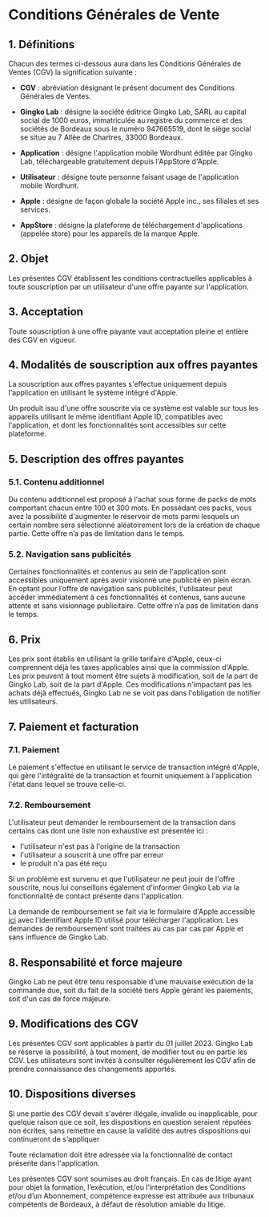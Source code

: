 # Conditions Générales de Vente

## 1. Définitions
Chacun des termes ci-dessous aura dans les Conditions Générales de Ventes (CGV) la signification suivante :

* **CGV** : abréviation désignant le présent document des Conditions Générales de Ventes.

* **Gingko Lab** : désigne la société éditrice Gingko Lab, SARL au capital social de 1000 euros, immatriculée au registre du commerce et des sociétés de Bordeaux sous le numéro 947665519, dont le siège social se situe au 7 Allée de Chartres, 33000 Bordeaux.

* **Application** : désigne l'application mobile Wordhunt éditée par Gingko Lab, téléchargeable gratuitement depuis l'AppStore d'Apple.

* **Utilisateur** : désigne toute personne faisant usage de l'application mobile Wordhunt.

* **Apple** : désigne de façon globale la société Apple inc., ses filiales et ses services.

* **AppStore** : désigne la plateforme de téléchargement d'applications (appelée store) pour les appareils de la marque Apple.

## 2. Objet
Les présentes CGV établissent les conditions contractuelles applicables à toute souscription par un utilisateur d'une offre payante sur l'application.

## 3. Acceptation
Toute souscription à une offre payante vaut acceptation pleine et entière des CGV en vigueur.

## 4. Modalités de souscription aux offres payantes
La souscription aux offres payantes s'effectue uniquement depuis l'application en utilisant le système intégré d'Apple.

Un produit issu d'une offre souscrite via ce système est valable sur tous les appareils utilisant le même identifiant Apple ID, compatibles avec l'application, et dont les fonctionnalités sont accessibles sur cette plateforme.

## 5. Description des offres payantes

### 5.1. Contenu additionnel
Du contenu additionnel est proposé à l'achat sous forme de packs de mots comportant chacun entre 100 et 300 mots. En possédant ces packs, vous avez la possibilité d'augmenter le réservoir de mots parmi lesquels un certain nombre sera sélectionné aléatoirement lors de la création de chaque partie. Cette offre n’a pas de limitation dans le temps.

### 5.2. Navigation sans publicités
Certaines fonctionnalités et contenus au sein de l'application sont accessibles uniquement après avoir visionné une publicité en plein écran. En optant pour l’offre de navigation sans publicités, l'utilisateur peut accéder immédiatement à ces fonctionnalités et contenus, sans aucune attente et sans visionnage publicitaire. Cette offre n’a pas de limitation dans le temps. 

## 6. Prix
Les prix sont établis en utilisant la grille tarifaire d'Apple, ceux-ci comprennent déjà les taxes applicables ainsi que la commission d'Apple. Les prix peuvent à tout moment être sujets à modification, soit de la part de Gingko Lab, soit de la part d'Apple. Ces modifications n'impactant pas les achats déjà effectués, Gingko Lab ne se voit pas dans l'obligation de notifier les utilisateurs.

## 7. Paiement et facturation

### 7.1. Paiement
Le paiement s'effectue en utilisant le service de transaction intégré d'Apple, qui gère l'intégralité de la transaction et fournit uniquement à l'application l'état dans lequel se trouve celle-ci.

### 7.2. Remboursement
L'utilisateur peut demander le remboursement de la transaction dans certains cas dont une liste non exhaustive est présentée ici :
* l'utilisateur n'est pas à l'origine de la transaction
* l'utilisateur a souscrit à une offre par erreur
* le produit n'a pas été reçu

Si un problème est survenu et que l'utilisateur ne peut jouir de l'offre souscrite, nous lui conseillons également d'informer Gingko Lab via la fonctionnalité de contact présente dans l'application.

La demande de remboursement se fait via le formulaire d'Apple accessible [ici](https://support.apple.com/fr-fr/HT204084) avec l'identifiant Apple ID utilisé pour télécharger l'application. Les demandes de remboursement sont traitées au cas par cas par Apple et sans influence de Gingko Lab.

## 8. Responsabilité et force majeure
Gingko Lab ne peut être tenu responsable d'une mauvaise exécution de la commande due, soit du fait de la société tiers Apple gérant les paiements, soit d'un cas de force majeure.

## 9. Modifications des CGV
Les présentes CGV sont applicables à partir du 01 juillet 2023. Gingko Lab se réserve la possibilité, à tout moment, de modifier tout ou en partie les CGV. Les utilisateurs sont invités à consulter régulièrement les CGV afin de prendre connaissance des changements apportés. 

## 10. Dispositions diverses
Si une partie des CGV devait s'avérer illégale, invalide ou inapplicable, pour quelque raison que ce soit, les dispositions en question seraient réputées non écrites, sans remettre en cause la validité des autres dispositions qui continueront de s'appliquer

Toute réclamation doit être adressée via la fonctionnalité de contact présente dans l'application.

Les présentes CGV sont soumises au droit français. En cas de litige ayant pour objet la formation, l’exécution, et/ou l’interprétation des Conditions et/ou d’un Abonnement, compétence expresse est attribuée aux tribunaux compétents de Bordeaux, à défaut de résolution amiable du litige.

